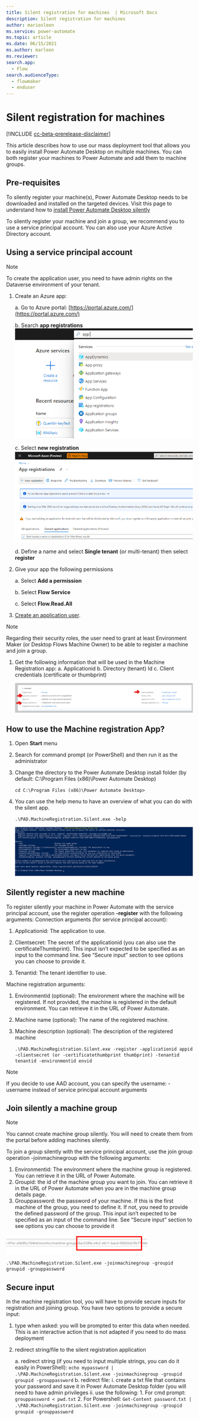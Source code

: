 ```yaml
---
title: Silent registration for machines  | Microsoft Docs
description: Silent registration for machines 
author: mariosleon
ms.service: power-automate
ms.topic: article
ms.date: 06/15/2021
ms.author: marleon
ms.reviewer:
search.app: 
  - Flow
search.audienceType: 
  - flowmaker
  - enduser
---
```

# Silent registration for machines 

[!INCLUDE [cc-beta-prerelease-disclaimer](../includes/cc-beta-prerelease-disclaimer.md)]

This article describes how to use our mass deployment tool that allows you to easily install Power Automate Desktop on multiple machines.
You can both register your machines to Power Automate and add them to machine groups. 


## Pre-requisites
To silently register your machine(s), Power Automate Desktop needs to be downloaded and installed on the targeted devices. Visit this page to understand how to [install Power Automate Desktop silently](/setup.md#install-power-automate-desktop-silently)

To silently register your machine and join a group, we recommend you to use a service principal account. You can also use your Azure Active Directory account.

## Using a service principal account

>[!NOTE]
>To create the application user, you need to have admin rights    on the Dataverse environment of your tenant.

1.	Create an Azure app:

    a.	Go to Azure portal: [https://portal.azure.com/](https://portal.azure.com/)

    b.	Search **app registrations**
    ![AppDynamics](./media/machines-silent-registration/image001.png)
    

    c.	Select **new registration**
     ![AppRegistration](./media/machines-silent-registration/image003.png)

    d.	Define a name and select **Single tenant** (or multi-tenant) then select **register**
1.	Give your app the following permissions

    a.	Select **Add a permission**

    b.	Select **Flow Service**

    c.	Select **Flow.Read.All**

1.	[Create an application user](https://docs.microsoft.com/power-platform/admin/manage-application-users#create-an-application-user).

>[!NOTE]
>Regarding their security roles, the user need to grant at least Environment Maker (or Desktop Flows Machine Owner) to be able to register a machine and join a group.

1.	Get the following information that will be used in the Machine Registration app:
    a.	Applicationid
    b.	Directory (tenant) Id
    c.	Client credentials (certificate or thumbprint)
 
    ![details](./media/machines-silent-registration/image005.png)

## How to use the Machine registration App?
1.	Open **Start** menu
1.	Search for command prompt (or PowerShell) and then run it as the administrator
1.	Change the directory to the Power Automate Desktop install folder (by default: C:\Program Files (x86)\Power Automate Desktop)

    ```
    cd C:\Program Files (x86)\Power Automate Desktop>
    ```
1.	You can use the help menu to have an overview of what you can do with the silent app.
    ```
    .\PAD.MachineRegistration.Silent.exe -help
    ```
    ![PowerShellresults](./media/machines-silent-registration/image007.png)

    
## Silently register a new machine

To register silently your machine in Power Automate with the service principal account, use the register operation **-register** with the following arguments:
Connection arguments (for service principal account):

   1.	Applicationid: The application to use. 

   1.	Clientsecret: The secret of the applicationid (you can also use the certificateThumbprint). This input isn’t expected to be specified as an input to the command line. See “Secure input” section to see options you can choose to provide it.

   1.	Tenantid: The tenant identifier to use.  

Machine registration arguments:

   1.	Environmentid (optional): The environment where the machine will be registered. If not provided, the machine is registered in the default environment. You can retrieve it in the URL of Power Automate.
 
   1.	Machine name (optional): The name of the registered machine. 

   1.	Machine description (optional): The description of the registered machine
        ```
        .\PAD.MachineRegistration.Silent.exe -register -applicationid appid -clientsecret (or -certificatethumbprint thumbprint) -tenantid tenantid -environmentid envid 
        ```
>[!NOTE]
>If you decide to use AAD account, you can specify the username: -username <UPN> instead of service principal account arguments

## Join silently a machine group

>[!NOTE]
>You cannot create machine group silently. You will need to create them from the portal before adding machines silently.

To join a group silently with the service principal account, use the join group operation -joinmachinegroup  with the following arguments:
1.	Environmentid: The environment where the machine group is registered. You can retrieve it in the URL of Power Automate. 
1.	Groupid: the id of the machine group you want to join. You can retrieve it in the URL of Power Automate when you are in the machine group details page.
1.	Grouppassword: the password of your machine. If this is the first machine of the group, you need to define it. If not, you need to provide the defined password of the group. This input isn’t expected to be specified as an input of the command line. See “Secure input” section to see options you can choose to provide it
 
![groupresults](./media/machines-silent-registration/image009.png)

```
.\PAD.MachineRegistration.Silent.exe -joinmachinegroup -groupid groupid -grouppassword
```

## Secure input 
In the machine registration tool, you will have to provide secure inputs for registration and joining group.
You have two options to provide a secure input:
1.	type when asked: you will be prompted to enter this data when needed. This is an interactive action that is not adapted if you need to do mass deployment

2.	redirect string/file to the silent registration application
    
    a. redirect string (if you need to input multiple strings, you can do it easily in PowerShell):
        ```
        echo mypassword | .\PAD.MachineRegistration.Silent.exe -joinmachinegroup -groupid groupid -grouppassword
        ```
    b. redirect file: 
            i.	create a txt file that contains your password and save it in Power Automate Desktop folder (you will need to have admin privileges
            ii.	use the following:
                1. For cmd prompt:
                    ```           
                    grouppassword < pwd.txt
                    ```
                2.	For Powershell: 
                    ```
                    Get-Content password.txt | .\PAD.MachineRegistration.Silent.exe -joinmachinegroup -groupid groupid -grouppassword
                    ```
